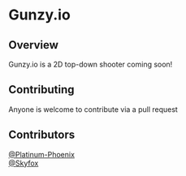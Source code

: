 # Gunzy.io

## Overview
Gunzy.io is a 2D top-down shooter coming soon!

## Contributing
Anyone is welcome to contribute via a pull request

## Contributors
[@Platinum-Phoenix](https://github.com/Platinum-Phoenix/) \
[@Skyfox](https://github.com/Skyfox714)
